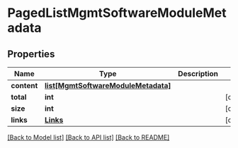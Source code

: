 # PagedListMgmtSoftwareModuleMetadata

## Properties
Name | Type | Description | Notes
------------ | ------------- | ------------- | -------------
**content** | [**list[MgmtSoftwareModuleMetadata]**](MgmtSoftwareModuleMetadata.md) |  | 
**total** | **int** |  | [optional] 
**size** | **int** |  | [optional] 
**links** | [**Links**](Links.md) |  | [optional] 

[[Back to Model list]](../README.md#documentation-for-models) [[Back to API list]](../README.md#documentation-for-api-endpoints) [[Back to README]](../README.md)


